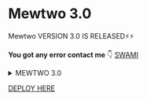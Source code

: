 # Mewtwo 3.0
 Mewtwo VERSION 3.0 IS RELEASED⚡⚡ 

**You got any error contact me** 👇
[SWAMI ](https://t.me/Swami_2_0_0_5)

<details>
<summary> MEWTWO 3.0 </summary>
<img src="https://telegra.ph/file/136c61a6d5da4e46176ba.jpg" />
</details>

[DEPLOY HERE](https://dashboard.heroku.com/new?button-url=https%3A%2F%2Fgithub.com%2FSwami-482%2FMewtwo-3.0&template=https%3A%2F%2Fgithub.com%2FSwami-482%2FMewtwo-3.0)
</details>



